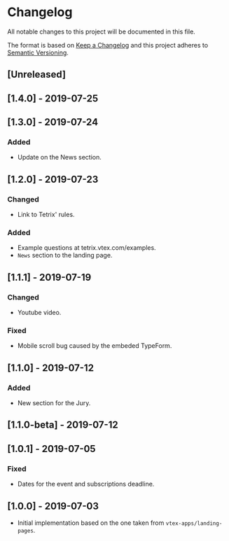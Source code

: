 # Changelog

All notable changes to this project will be documented in this file.

The format is based on [Keep a Changelog](http://keepachangelog.com/en/1.0.0/)
and this project adheres to [Semantic Versioning](http://semver.org/spec/v2.0.0.html).

## [Unreleased]

## [1.4.0] - 2019-07-25

## [1.3.0] - 2019-07-24
### Added

- Update on the News section.

## [1.2.0] - 2019-07-23
### Changed

- Link to Tetrix' rules.

### Added

- Example questions at tetrix.vtex.com/examples.
- `News` section to the landing page.

## [1.1.1] - 2019-07-19
### Changed

- Youtube video.

### Fixed

- Mobile scroll bug caused by the embeded TypeForm.

## [1.1.0] - 2019-07-12
### Added

- New section for the Jury.

## [1.1.0-beta] - 2019-07-12

## [1.0.1] - 2019-07-05
### Fixed

- Dates for the event and subscriptions deadline.

## [1.0.0] - 2019-07-03

- Initial implementation based on the one taken from `vtex-apps/landing-pages`.
